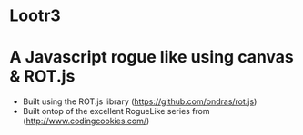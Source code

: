 Lootr3
======

# A Javascript rogue like using canvas & ROT.js

* Built using the ROT.js library (https://github.com/ondras/rot.js)
* Built ontop of the excellent RogueLike series from (http://www.codingcookies.com/)
